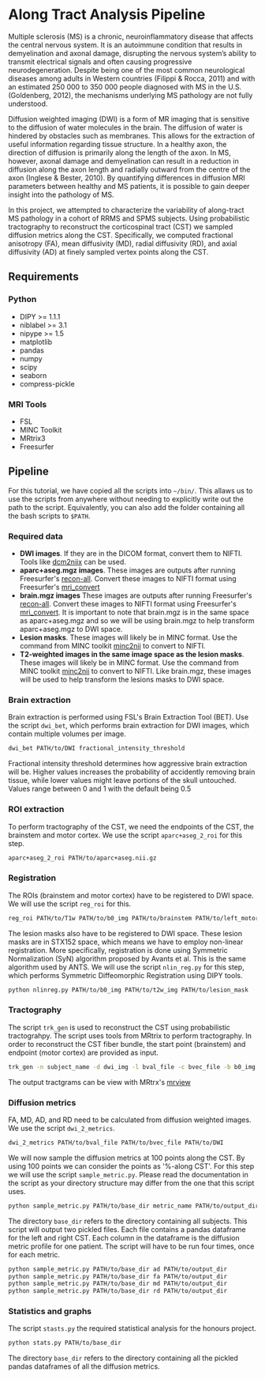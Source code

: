 # Along Tract Analysis Pipeline
Multiple sclerosis (MS) is a chronic, neuroinflammatory disease that affects the central nervous system. It is an autoimmune condition that results in demyelination and axonal damage, disrupting the nervous system’s ability to transmit electrical signals and often causing progressive neurodegeneration. Despite being one of the most common neurological diseases among adults in Western countries (Filippi & Rocca, 2011) and with an estimated 250 000 to 350 000 people diagnosed with MS in the U.S. (Goldenberg, 2012), the mechanisms underlying MS pathology are not fully understood.

Diffusion weighted imaging (DWI) is a form of MR imaging that is sensitive to the diffusion of water molecules in the brain. The diffusion of water is hindered by obstacles such as membranes. This allows for the extraction of useful information regarding tissue structure. In a healthy axon, the direction of diffusion is primarily along the length of the axon. In MS, however, axonal damage and demyelination can result in a reduction in diffusion along the axon length and radially outward from the centre of the axon (Inglese & Bester, 2010). By quantifying differences in diffusion MRI parameters between healthy and MS patients, it is possible to gain deeper insight into the pathology of MS. 

In this project, we attempted to characterize the variability of along-tract MS pathology in a cohort of RRMS and SPMS subjects. Using probabilistic tractography to reconstruct the corticospinal tract (CST) we sampled diffusion metrics along the CST. Specifically, we computed fractional anisotropy (FA), mean diffusivity (MD), radial diffusivity (RD), and axial diffusivity (AD) at finely sampled vertex points along the CST.

## Requirements
### Python
* DIPY >= 1.1.1
* niblabel >= 3.1
* nipype >= 1.5
* matplotlib
* pandas
* numpy
* scipy
* seaborn
* compress-pickle
### MRI Tools
* FSL
* MINC Toolkit
* MRtrix3
* Freesurfer

## Pipeline

For this tutorial, we have copied all the scripts into `~/bin/`. This allaws us to use the scripts from anywhere without needing to explicitly write out the path to the script. Equivalently, you can also add the folder containing all the bash scripts to `$PATH`.

### Required data
* **DWI images**. If they are in the DICOM format, convert them to NIFTI. Tools like [dcm2niix](https://people.cas.sc.edu/rorden/mricron/dcm2nii.html) can be used.
* **aparc+aseg.mgz images**. These images are outputs after running Freesurfer's [recon-all](https://surfer.nmr.mgh.harvard.edu/fswiki/recon-all/). Convert these images to NIFTI format using Freesurfer's [mri_convert](https://surfer.nmr.mgh.harvard.edu/fswiki/mri_convert)
* **brain.mgz images** These images are outputs after running Freesurfer's [recon-all](https://surfer.nmr.mgh.harvard.edu/fswiki/recon-all/). Convert these images to NIFTI format using Freesurfer's [mri_convert](https://surfer.nmr.mgh.harvard.edu/fswiki/mri_convert). It is important to note that brain.mgz is in the same space as aparc+aseg.mgz and so we will be using brain.mgz to help transform aparc+aseg.mgz to DWI space.
* **Lesion masks**. These images will likely be in MINC format. Use the command from MINC toolkit [minc2nii](http://bic-mni.github.io/man-pages/man/mnc2nii.html) to convert to NIFTI.
* **T2-weighted images in the same image space as the lesion masks**. These images will likely be in MINC format. Use the command from MINC toolkit [minc2nii](http://bic-mni.github.io/man-pages/man/mnc2nii.html) to convert to NIFTI. Like brain.mgz, these images will be used to help transform the lesions masks to DWI space. 

### Brain extraction
Brain extraction is performed using FSL's Brain Extraction Tool (BET). Use the script `dwi_bet`, which performs brain extraction for DWI images, which contain multiple volumes per image. 
```bash
dwi_bet PATH/to/DWI fractional_intensity_threshold
```
Fractional intensity threshold determines how aggressive brain extraction will be. Higher values increases the probability of accidently removing brain tissue, while lower values might leave portions of the skull untouched. Values range between 0 and 1 with the default being 0.5  

### ROI extraction
To perform tractography of the CST, we need the endpoints of the CST, the brainstem and motor cortex. We use the script `aparc+aseg_2_roi` for this step.
```bash
aparc+aseg_2_roi PATH/to/aparc+aseg.nii.gz
```

### Registration
The ROIs (brainstem and motor cortex) have to be registered to DWI space. We will use the script `reg_roi` for this.
```bash
reg_roi PATH/to/T1w PATH/to/b0_img PATH/to/brainstem PATH/to/left_motor_cortex PATH/to/right_motor_cortex
```
The lesion masks also have to be registered to DWI space. These lesion masks are in STX152 space, which means we have to employ non-linear registration. More specifically, registration is done using Symmetric Normalization (SyN) algorithm proposed by Avants et al. This is the same algorithm used by ANTS. We will use the script `nlin_reg.py` for this step, which performs Symmetric Diffeomorphic Registration using DIPY tools.
```bash
python nlinreg.py PATH/to/b0_img PATH/to/t2w_img PATH/to/lesion_mask
```
### Tractography
The script `trk_gen` is used to reconstruct the CST using probabilistic tractograhpy. The script uses tools from MRtrix to perform tractography. In order to reconstruct the CST fiber bundle, the start point (brainstem) and endpoint (motor cortex) are provided as input.
```bash
trk_gen -n subject_name -d dwi_img -l bval_file -c bvec_file -b b0_img -r dir_roi
```
The output tractgrams can be view with MRtrx's [mrview](https://mrtrix.readthedocs.io/en/latest/reference/commands/mrview.html)

### Diffusion metrics
FA, MD, AD, and RD need to be calculated from diffusion weighted images. We use the script `dwi_2_metrics`.
```bash
dwi_2_metrics PATH/to/bval_file PATH/to/bvec_file PATH/to/DWI
```
We will now sample the diffusion metrics at 100 points along the CST. By using 100 points we can consider the points as '%-along CST'. For this step we will use the script `sample_metric.py`. Please read the documentation in the script as your directory structure may differ from the one that this script uses.
```bash
python sample_metric.py PATH/to/base_dir metric_name PATH/to/output_dir
```
The directory `base_dir` refers to the directory containing all subjects. This script will output two pickled files. Each file contains a pandas dataframe for the left and right CST. Each column in the dataframe is the diffusion metric profile for one patient. The script will have to be run four times, once for each metric.
```bash
python sample_metric.py PATH/to/base_dir ad PATH/to/output_dir
python sample_metric.py PATH/to/base_dir fa PATH/to/output_dir
python sample_metric.py PATH/to/base_dir md PATH/to/output_dir
python sample_metric.py PATH/to/base_dir rd PATH/to/output_dir
```

### Statistics and graphs
The script `stasts.py` the required statistical analysis for the honours project.
```bash
python stats.py PATH/to/base_dir
```
The directory `base_dir` refers to the directory containing all the pickled pandas dataframes of all the diffusion metrics.
